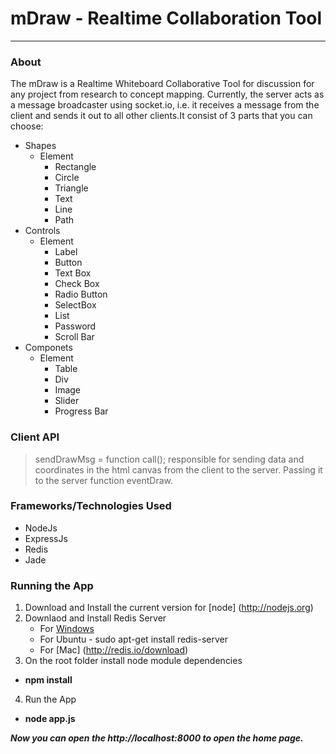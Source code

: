 # mDraw - Realtime Collaboration Tool #
- - - -

### About ###
The mDraw is a Realtime Whiteboard Collaborative Tool for discussion for any project
from research to concept mapping. Currently, the server acts as a message broadcaster using socket.io, i.e. it receives a message from the client and sends it out to all other clients.It consist of 3 parts that you can choose:

* Shapes
  * Element
    * Rectangle
    * Circle
    * Triangle
    * Text
    * Line
    * Path
* Controls
  * Element
    * Label
    * Button
    * Text Box
    * Check Box
    * Radio Button
    * SelectBox
    * List
    * Password
    * Scroll Bar
* Componets
  * Element
    * Table
    * Div
    * Image
    * Slider
    * Progress Bar

### Client API
> sendDrawMsg = function call();
    responsible for sending data and coordinates in the html canvas from the client to
    the server. Passing it to the server function eventDraw.

### Frameworks/Technologies Used
  * NodeJs
  * ExpressJs
  * Redis
  * Jade

### Running the App
1. Download and Install the current version for [node] (http://nodejs.org)
2. Downlaod and Install Redis Server
    * For [Windows](https://github.com/dmajkic/redis/downloads)
    * For Ubuntu - sudo apt-get install redis-server
    * For [Mac] (http://redis.io/download)
3. On the root folder install node module dependencies
  * **npm install**
4. Run the App
  * **node app.js**

***Now you can open the http://localhost:8000 to open the home page.***
